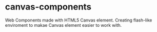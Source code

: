 # canvas-components

Web Components made with HTML5 Canvas element. Creating flash-like enviroment to makae Canvas element easier to work with.
